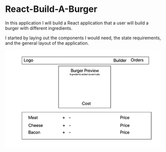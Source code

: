 # React-Build-A-Burger
In this application I will build a React application that a user will build a burger with different ingredients. 

I started by laying out the components I would need, the state requirements, and the general layout of the application. 


![Landing Page](https://github.com/G-Austin/React-Build-A-Burger/blob/master/images/BurgerAppLandingPage.png "Landing Page")

